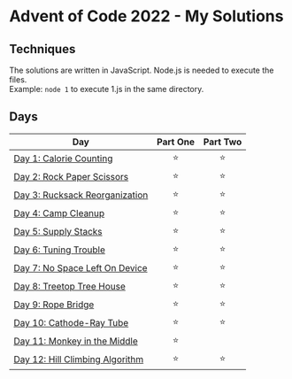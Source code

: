# Advent of Code 2022 - My Solutions

## Techniques

The solutions are written in JavaScript. Node.js is needed to execute the files.  
Example: ```node 1``` to execute 1.js in the same directory.

## Days

| Day  | Part One | Part Two |
|---|:---:|:---:|
| [Day 1: Calorie Counting](https://github.com/crookoo/adventofcode-2022/tree/main/day01)| ⭐ | ⭐ |
| [Day 2: Rock Paper Scissors](https://github.com/crookoo/adventofcode-2022/tree/main/day02)| ⭐ | ⭐ |
| [Day 3: Rucksack Reorganization](https://github.com/crookoo/adventofcode-2022/tree/main/day03)| ⭐ | ⭐ |
| [Day 4: Camp Cleanup](https://github.com/crookoo/adventofcode-2022/tree/main/day04)| ⭐ | ⭐ |
| [Day 5: Supply Stacks](https://github.com/crookoo/adventofcode-2022/tree/main/day05)| ⭐ | ⭐ |
| [Day 6: Tuning Trouble](https://github.com/crookoo/adventofcode-2022/tree/main/day06)| ⭐ | ⭐ |
| [Day 7: No Space Left On Device](https://github.com/crookoo/adventofcode-2022/tree/main/day07)| ⭐ | ⭐ |
| [Day 8: Treetop Tree House](https://github.com/crookoo/adventofcode-2022/tree/main/day08)| ⭐ | ⭐ |
| [Day 9: Rope Bridge](https://github.com/crookoo/adventofcode-2022/tree/main/day09)| ⭐ | ⭐ |
| [Day 10: Cathode-Ray Tube](https://github.com/crookoo/adventofcode-2022/tree/main/day10)| ⭐ | ⭐ |
| [Day 11: Monkey in the Middle](https://github.com/crookoo/adventofcode-2022/tree/main/day11)| ⭐ |  |
| [Day 12: Hill Climbing Algorithm](https://github.com/crookoo/adventofcode-2022/tree/main/day12)| ⭐ | ⭐ |
